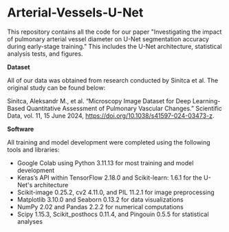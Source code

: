 # Arterial-Vessels-U-Net

This repository contains all the code for our paper "Investigating the impact of pulmonary arterial vessel diameter on U-Net segmentation accuracy during early-stage training." This includes the U-Net architecture, statistical analysis tests, and figures.

**Dataset**

All of our data was obtained from research conducted by Sinitca et al. The original study can be found below: 

Sinitca, Aleksandr M., et al. “Microscopy Image Dataset for Deep Learning-Based Quantitative Assessment of Pulmonary Vascular Changes.” Scientific Data, vol. 11, 15 June 2024, https://doi.org/10.1038/s41597-024-03473-z. 


**Software**

All training and model development were completed using the following tools and libraries: 
- Google Colab using Python 3.11.13 for most training and model development 
- Keras’s API within TensorFlow 2.18.0 and Scikit-learn: 1.6.1 for the U-Net's architecture 
- Scikit-image 0.25.2, cv2 4.11.0, and PIL 11.2.1 for image preprocessing
- Matplotlib 3.10.0 and Seaborn 0.13.2 for data visualizations
- NumPy 2.02 and Pandas 2.2.2 for numerical computations
- Scipy 1.15.3, Scikit_posthocs 0.11.4, and Pingouin 0.5.5 for statistical analyses
 
